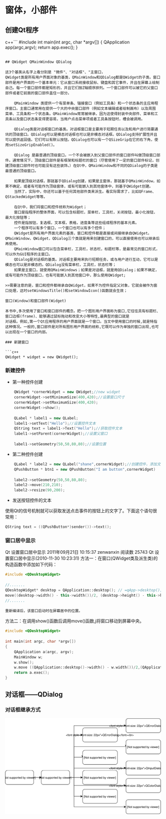 # 窗体，小部件

## 创建Qt程序

c++```
#include <QApplication>
int main(int argc, char *argv[])
{
	QApplication app(argc,argv);
	return app.exec();
}
```

## QWidget QMainWindow QDialog

这3个基类从名字上看分别是 "微件"、"对话框"、"主窗口，
QWidget类是所有用户界面对象的基类，QMainWindow和QDialog都是QWidget的子类。窗口部件是用户界面的一个基本单元：它从窗口系统接收鼠标、键盘和其它事件，并且在屏幕上绘制自己。每一个窗口部件都是矩形的，并且它们按Z轴顺序排列。一个窗口部件可以被它的父窗口部件或者它前面的窗口部件盖住一部分。 

    QMainWindow 类提供一个有菜单条、锚接窗口（例如工具条）和一个状态条的主应用程序窗口。主窗口通常用在提供一个大的中央窗口部件（例如文本编辑或者绘制画布）以及周围 菜单、工具条和一个状态条。QMainWindow常常被继承，因为这使得封装中央部件、菜单和工具条以及窗口状态条变得更容易，当用户点击菜单项或者工具条按钮时，槽会被调用。

    QDialog类是对话框窗口的基类。对话框窗口是主要用于短期任务以及和用户进行简要通讯的顶级窗口。QDialog可以是模态对话框也可以是非模态对话框。QDialog支持扩展性并且可以提供返回值。它们可以有默认按钮。QDialog也可以有一个QSizeGrip在它的右下角，使用setSizeGripEnabled()。 

    QDialog 是最普通的顶级窗口。一个不会被嵌入到父窗口部件的窗口部件叫做顶级窗口部件。通常情况下，顶级窗口部件是有框架和标题栏的窗口（尽管使用了一定的窗口部件标记，创建顶级窗口部件时也可能没有这些装饰。）在Qt中，QMainWindow和不同的QDialog的子类是最普通的顶级窗口。

    如果是顶级对话框，那就基于QDialog创建，如果是主窗体，那就基于QMainWindow，如果不确定，或者有可能作为顶级窗体，或有可能嵌入到其他窗体中，则基于QWidget创建。
    当然了，实际中，你还可以基于任何其他部件类来派生。看实际需求了，比如QFrame、QStackedWidget等等。

    在Qt中，我们将窗口和控件统称为Widget；
	窗口是指程序的整体界面，可以包含标题栏，菜单栏，工具栏，关闭按钮，最小化按钮，最大化按钮等；
	控件是指按钮，复选框，文本框，表格，进度条等这些组成程序的基本元素。
	一个程序可以有多个窗口，一个窗口也可以有多个控件；
	QWidget是所有用户界面元素的基类，窗口和控件都是直接或间接继承自QWidget。QMainWindow，QWidget，QDialog三个类就是用来创建窗口的，可以直接使用也可以继承后再使用。
	QMainWindow窗口可以包含菜单栏，工具栏，状态栏，标题栏等，是最常见的窗口形式，可以作为GUI程序的主窗口。
	QDialog是对话框的基类。对话框主要用来执行短期任务，或与用户进行互动，它可以是模态也可以是非模态的。QDialog没有菜单栏，工具栏，状态栏等；
	如果是主窗口，就使用QMainWindows；如果是对话框，就是用QDialog；如果不确定，或有可能作为顶级窗口，也有可能嵌入到其他窗口中，那么使用QWidget;
	
>>需要注意的是，窗口和控件都继承自QWidget，如果不为控件指定父对象，它就会被作为窗口处理，这时setWindowsTitle()和setWindowIcon()函数就会生效；

窗口(Window)和窗口部件(Widget)

本书中,多次使用了窗口和窗口部件的概念。把一个图形用户界面称为窗口,它往往具有标题栏、窗口边框(frame)、能够通过鼠标拖动和改变大小等特性,最典型的窗口就是
对话框。例如,第一个Qt应用程序的用户界面就是一个窗口。当文中使用窗口的时候,就是特指这种情况。一般的,窗口部件是对所有图形用户界面的统称,它既可以作为单独的窗口出现,也可以出现在一个窗口的内部。

### 新建窗口

```c++
QWidget * widget = new QWidget();
```

### 新建控件

* 第一种控件创建
```c++
	QWidget *cornerWidget = new QWidget;//new widget
	cornerWidget->setMinimumSize(400,420);//设置窗口尺寸
	cornerWidget->setMaximumSize(400,420);
	cornerWidget->show();

	QLabel * label1 = new QLabel;
	label1->setText("Hello");//设置控件文本
	QString text = label1->Text("Hello");//获取控件文本
	label1->setParent(cornerWidget);//设置父窗口

	label1->setGeometry(50,50,80,80);//设置位置
```

* 第二种控件创建

```c++
	QLabel * label2 = new QLabel("shane",cornerWidget);//创建控件，添加文本，设置父窗口
	QPushButton * btn1 = new QPushButton("I am button",cornerWidget)

	label2->setGeometry(50,50,80,80);
	label2->move(210,210);
	label2->resize(90,200);
```

* 发送按钮控件的文本

使用Qt的信号机制就可以获取发送点击事件的按钮上的文字了。下面这个语句很常用：
```c++
QString text = ((QPushButton*)sender())->text();
```

###  窗口居中显示

Qt 设置窗口居中显示
2011年09月21日 10:15:37 zenwanxin 阅读数 25743
 Qt 设置窗口居中显示(2010-11-30 10:23:31)
方法一：在窗口(QWidget类及派生类)的构造函数中添加如下代码：

```c++
#include <QDesktopWidget>

//.......
QDesktopWidget* desktop = QApplication::desktop(); // =qApp->desktop();也可以
move((desktop->width() - this->width())/2, (desktop->height() - this->height())/2);
//.......

重新编译后，该窗口启动时在屏幕居中的位置。
```

方法二：在调用show()函数后调用move()函数,j将窗口移动到屏幕中央。

```c++
#include <QDesktopWidget>

int main(int argc, char *argv[])
{
    QApplication a(argc, argv);
    MainWindow w;
    w.show();
    w.move ((QApplication::desktop()->width() - w.width())/2,(QApplication::desktop()->height() - w.height())/2);
    return a.exec();
}
```

## 对话框——QDialog

### 对话框继承方式

<img src="./imgs/widget.svg">